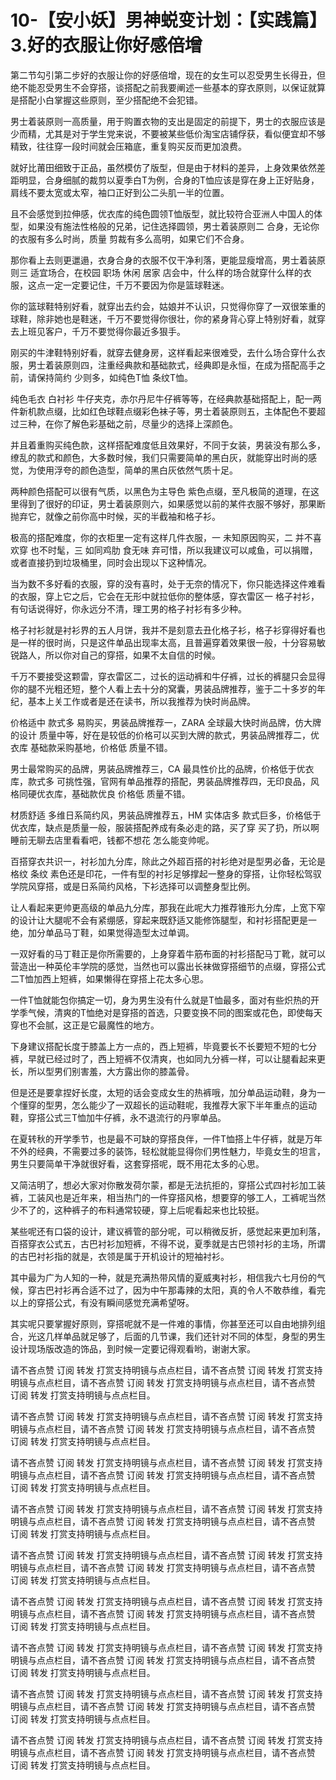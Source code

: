 # 10-【安小妖】男神蜕变计划：【实践篇】3.好的衣服让你好感倍增

第二节勾引第二步好的衣服让你的好感倍增，现在的女生可以忍受男生长得丑，但绝不能忍受男生不会穿搭，谈搭配之前我要阐述一些基本的穿衣原则，以保证就算是搭配小白掌握这些原则，至少搭配绝不会犯错。

男士着装原则一高质量，用于购置衣物的支出是固定的前提下，男士的衣服应该是少而精，尤其是对于学生党来说，不要被某些低价淘宝店铺俘获，看似便宜却不够精致，往往穿一段时间就会压箱底，重复购买反而更加浪费。

就好比莆田细致于正品，虽然模仿了版型，但是由于材料的差异，上身效果依然差距明显，合身细腻的裁剪以夏季白T为例，合身的T恤应该是穿在身上正好贴身，肩线不要太宽或太窄，袖口正好到公二头肌一半的位置。

且不会感觉到拉伸感，优衣库的纯色圆领T恤版型，就比较符合亚洲人中国人的体型，如果没有施法性格般的兄弟，记住选择圆领，男士着装原则二 合身，无论你的衣服有多么时尚，质量 剪裁有多么高明，如果它们不合身。

那你看上去则更邋遢，衣身合身的衣服不仅干净利落，更能显瘦增高，男士着装原则三 适宜场合，在校园 职场 休闲 居家 店会中，什么样的场合就穿什么样的衣服，这点一定一定要记住，千万不要因为你是篮球鞋迷。

你的篮球鞋特别好看，就穿出去约会，姑娘并不认识，只觉得你穿了一双很笨重的球鞋，除非她也是鞋迷，千万不要觉得你很壮，你的紧身背心穿上特别好看，就穿去上班见客户，千万不要觉得你最近多狠手。

刚买的牛津鞋特别好看，就穿去健身房，这样看起来很难受，去什么场合穿什么衣服，男士着装原则四，注重经典款和基础款式，经典即是永恒，在成为搭配高手之前，请保持简约 少则多，如纯色T恤 条纹T恤。

纯色毛衣 白衬衫 牛仔夹克，赤尔丹尼牛仔裤等等，在经典款基础搭配上，配一两件新机款点缀，比如红色球鞋点缀彩色袜子等，男士着装原则五，主体配色不要超过三种，在你了解色彩基础之前，尽量少的选择上深颜色。

并且着重购买纯色款，这样搭配难度低且效果好，不同于女装，男装没有那么多，缭乱的款式和颜色，大多数时候，我们只需要简单的黑白灰，就能穿出时尚的感觉，为使用浮夸的颜色造型，简单的黑白灰依然气质十足。

两种颜色搭配可以很有气质，以黑色为主导色 紫色点缀，至凡极简的道理，在这里得到了很好的印证，男士着装原则六，如果感觉以前的某件衣服不够好，那果断抛弃它，就像之前你高中时候，买的半截袖和格子衫。

极高的搭配难度，你的衣柜里一定有这样几件衣服，一 未知原因购买，二 并不喜欢穿 也不时髦，三 如同鸡肋 食无味 弃可惜，所以我建议可以咸鱼，可以捐赠，或者直接扔到垃圾桶里，同时会出现以下这种情况。

当为数不多好看的衣服，穿的没有喜时，处于无奈的情况下，你只能选择这件难看的衣服，穿上它之后，它会在无形中就拉低你的整体感，穿衣雷区一 格子衬衫，有句话说得好，你永远分不清，理工男的格子衬衫有多少种。

格子衬衫就是衬衫界的五人月饼，我并不是刻意去丑化格子衫，格子衫穿得好看也是一样的很时尚，只是这件单品出现率太高，且普遍穿着效果很一般，十分容易敏锐路人，所以你对自己的穿搭，如果不太自信的时候。

千万不要接受这颗雷，穿衣雷区二，过长的运动裤和牛仔裤，过长的裤腿只会显得你的腿不光粗还短，整个人看上去十分的窝囊，男装品牌推荐，鉴于二十多岁的年纪，基本上关工作或者是还在读书，所以我推荐为快时尚品牌。

价格适中 款式多 易购买，男装品牌推荐一，ZARA 全球最大快时尚品牌，仿大牌的设计 质量中等，好在是较低的价格可以买到大牌的款式，男装品牌推荐二，优衣库 基础款采购基地，价格低 质量不错。

男士最常购买的品牌，男装品牌推荐三，CA 最具性价比的品牌，价格低于优衣库，款式多 可挑性强，官网有单品推荐的搭配，男装品牌推荐四，无印良品，风格同硬优衣库，基础款优良 价格低 质量不错。

材质舒适 多维日系简约风，男装品牌推荐五，HM 实体店多 款式巨多，价格低于优衣库，缺点是质量一般，服装搭配养成有条必走的路，买了穿 买了扔，所以啊 睡前无聊去店里看看吧，钱都不想花 怎么能变帅呢。

百搭穿衣共识一，衬衫加九分库，除此之外超百搭的衬衫绝对是型男必备，无论是格纹 条纹 素色还是印花，一件有型的衬衫足够撑起一整身的穿搭，让你轻松驾驭学院风穿搭，或是日系简约风格，下衫选择可以调整身型比例。

让人看起来更帅更高级的单品九分库，那我在此呢大力推荐锥形九分库，上宽下窄的设计让大腿呢不会有紧绷感，穿起来既舒适又能修饰腿型，和衬衫搭配更是一绝，加分单品马丁鞋，如果觉得造型太过单调。

一双好看的马丁鞋正是你所需要的，上身穿着牛筋布面的衬衫搭配马丁靴，就可以营造出一种英伦丰学院的感觉，当然也可以露出长袜做穿搭细节的点缀，穿搭公式二T恤加西上短裤，如果懒得在穿搭上花太多心思。

一件T恤就能包你搞定一切，身为男生没有什么就是T恤最多，面对有些炽热的开学季气候，清爽的T恤绝对是穿搭的首选，只要变换不同的图案或花色，即使每天穿也不会腻，这正是它最魔性的地方。

下身建议搭配长度于膝盖上方一点的，西上短裤，毕竟要长不长要短不短的七分裤，早就已经过时了，西上短裤不仅清爽，也如同九分裤一样，可以让腿看起来更长，所以型男们别害羞，大方露出你的膝盖骨。

但是还是要拿捏好长度，太短的话会变成女生的热裤哦，加分单品运动鞋，身为一个懂穿的型男，怎么能少了一双超长的运动鞋呢，我推荐大家下半年重点的运动鞋，穿搭公式三T恤加牛仔裤，永不退流行的丹寧单品。

在夏转秋的开学季节，也是最不可缺的穿搭良伴，一件T恤搭上牛仔裤，就是万年不外的经典，不需要过多的装饰，轻松就能显得你们男性魅力，毕竟女生的坦言，男生只要简单干净就很好看，这套穿搭呢，既不用花太多的心思。

又简洁明了，想必大家对你散发荷尔蒙，都是无法抗拒的，穿搭公式四衬衫加工装裤，工装风也是近年来，相当热门的一件穿搭风格，想要穿的够工人，工裤呢当然少不了的，这种裤子的布料通常较硬，穿上后呢看起来也比较挺。

某些呢还有口袋的设计，建议裤管的部分呢，可以稍微反折，感觉起来更加利落，百搭穿衣公式五，古巴衬衫加短裤，不得不说，夏季就是古巴领衬衫的主场，所谓的古巴衬衫指的就是，衣领是属于开机设计的短袖衬衫。

其中最为广为人知的一种，就是充满热带风情的夏威夷衬衫，相信我六七月份的气候，穿古巴衬衫再合适不过了，因为中午那毒辣的太阳，真的令人不敢恭维，看完以上的穿搭公式，有没有瞬间感觉充满希望呀。

其实呢只要掌握好原则，穿搭呢就不是一件难的事情，你甚至还可以自由地排列组合，光这几样单品就足够了，后面的几节课，我们还针对不同的体型，身型的男生设计现场版改造的饰品，到时候一定要记得观看哟，谢谢大家。

请不吝点赞 订阅 转发 打赏支持明镜与点点栏目，请不吝点赞 订阅 转发 打赏支持明镜与点点栏目，请不吝点赞 订阅 转发 打赏支持明镜与点点栏目，请不吝点赞 订阅 转发 打赏支持明镜与点点栏目。

请不吝点赞 订阅 转发 打赏支持明镜与点点栏目，请不吝点赞 订阅 转发 打赏支持明镜与点点栏目，请不吝点赞 订阅 转发 打赏支持明镜与点点栏目，请不吝点赞 订阅 转发 打赏支持明镜与点点栏目。

请不吝点赞 订阅 转发 打赏支持明镜与点点栏目，请不吝点赞 订阅 转发 打赏支持明镜与点点栏目，请不吝点赞 订阅 转发 打赏支持明镜与点点栏目，请不吝点赞 订阅 转发 打赏支持明镜与点点栏目。

请不吝点赞 订阅 转发 打赏支持明镜与点点栏目，请不吝点赞 订阅 转发 打赏支持明镜与点点栏目，请不吝点赞 订阅 转发 打赏支持明镜与点点栏目，请不吝点赞 订阅 转发 打赏支持明镜与点点栏目。

请不吝点赞 订阅 转发 打赏支持明镜与点点栏目，请不吝点赞 订阅 转发 打赏支持明镜与点点栏目，请不吝点赞 订阅 转发 打赏支持明镜与点点栏目，请不吝点赞 订阅 转发 打赏支持明镜与点点栏目。

请不吝点赞 订阅 转发 打赏支持明镜与点点栏目，请不吝点赞 订阅 转发 打赏支持明镜与点点栏目，请不吝点赞 订阅 转发 打赏支持明镜与点点栏目，请不吝点赞 订阅 转发 打赏支持明镜与点点栏目。

请不吝点赞 订阅 转发 打赏支持明镜与点点栏目，请不吝点赞 订阅 转发 打赏支持明镜与点点栏目，请不吝点赞 订阅 转发 打赏支持明镜与点点栏目，请不吝点赞 订阅 转发 打赏支持明镜与点点栏目。

请不吝点赞 订阅 转发 打赏支持明镜与点点栏目，请不吝点赞 订阅 转发 打赏支持明镜与点点栏目，请不吝点赞 订阅 转发 打赏支持明镜与点点栏目，请不吝点赞 订阅 转发 打赏支持明镜与点点栏目。

请不吝点赞 订阅 转发 打赏支持明镜与点点栏目，请不吝点赞 订阅 转发 打赏支持明镜与点点栏目，请不吝点赞 订阅 转发 打赏支持明镜与点点栏目，请不吝点赞 订阅 转发 打赏支持明镜与点点栏目。

